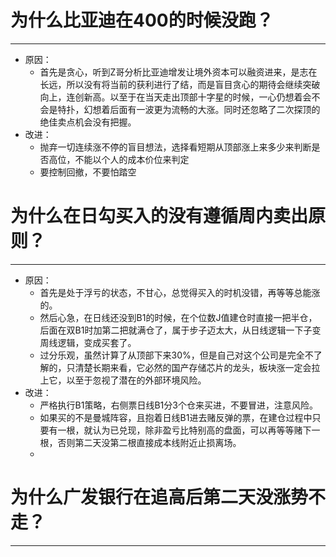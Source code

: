 # 为什么比亚迪在400的时候没跑？
---
- 原因：
	- 首先是贪心，听到Z哥分析比亚迪增发让境外资本可以融资进来，是志在长远，所以没有将当前的获利进行了结，而是盲目贪心的期待会继续突破向上，连创新高。以至于在当天走出顶部十字星的时候，一心仍想着会不会是特扑，幻想着后面有一波更为流畅的大涨。同时还忽略了二次探顶的绝佳卖点机会没有把握。
- 改进：
	- 抛弃一切连续涨不停的盲目想法，选择看短期从顶部涨上来多少来判断是否高位，不能以个人的成本价位来判定
	- 要控制回撤，不要怕踏空


# 为什么在日勾买入的没有遵循周内卖出原则？
---
- 原因：
	- 首先是处于浮亏的状态，不甘心，总觉得买入的时机没错，再等等总能涨的。
	- 然后心急，在日线还没到B1的时候，在个位数J值建仓时直接一把半仓，后面在双B1时加第二把就满仓了，属于步子迈太大，从日线逻辑一下子变周线逻辑，变成买套了。
	- 过分乐观，虽然计算了从顶部下来30%，但是自己对这个公司是完全不了解的，只清楚长期来看，它必然的国产存储芯片的龙头，板块涨一定会拉上它，以至于忽视了潜在的外部环境风险。
- 改进：
	- 严格执行B1策略，右侧票日线B1分3个仓来买进，不要冒进，注意风险。
	- 如果买的不是曼城阵容，且抱着日线B1进去赌反弹的票，在建仓过程中只要有一根，就认为已兑现，除非盈亏比特别高的盘面，可以再等等赌下一根，否则第二天没第二根直接成本线附近止损离场。
	- 

# 为什么广发银行在追高后第二天没涨势不走？
---




